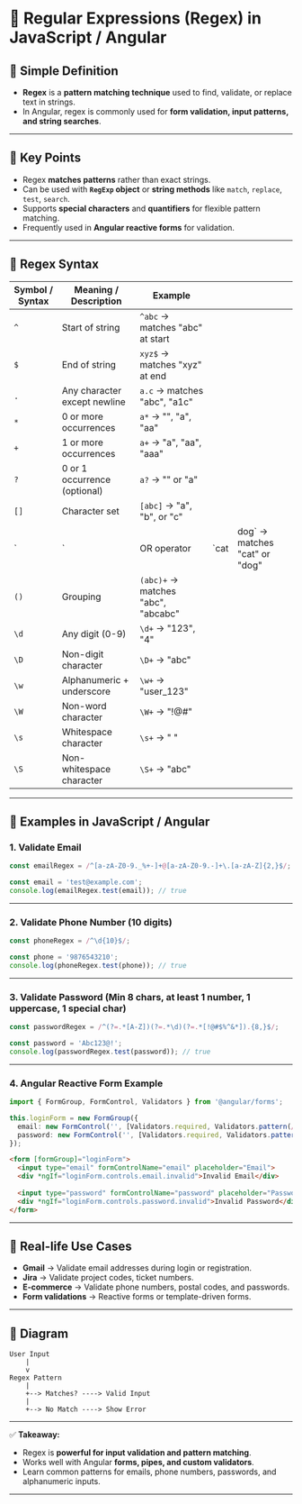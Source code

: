 # 🔹 Regular Expressions (Regex) in JavaScript / Angular

## 🔹 Simple Definition

* **Regex** is a **pattern matching technique** used to find, validate, or replace text in strings.
* In Angular, regex is commonly used for **form validation, input patterns, and string searches**.

---

## 🔹 Key Points

* Regex **matches patterns** rather than exact strings.
* Can be used with **`RegExp` object** or **string methods** like `match`, `replace`, `test`, `search`.
* Supports **special characters** and **quantifiers** for flexible pattern matching.
* Frequently used in **Angular reactive forms** for validation.

---

## 🔹 Regex Syntax

| Symbol / Syntax | Meaning / Description        | Example                            |       |                                |
| --------------- | ---------------------------- | ---------------------------------- | ----- | ------------------------------ |
| `^`             | Start of string              | `^abc` → matches "abc" at start    |       |                                |
| `$`             | End of string                | `xyz$` → matches "xyz" at end      |       |                                |
| `.`             | Any character except newline | `a.c` → matches "abc", "a1c"       |       |                                |
| `*`             | 0 or more occurrences        | `a*` → "", "a", "aa"               |       |                                |
| `+`             | 1 or more occurrences        | `a+` → "a", "aa", "aaa"            |       |                                |
| `?`             | 0 or 1 occurrence (optional) | `a?` → "" or "a"                   |       |                                |
| `[]`            | Character set                | `[abc]` → "a", "b", or "c"         |       |                                |
| \`              | \`                           | OR operator                        | \`cat | dog\` → matches "cat" or "dog" |
| `()`            | Grouping                     | `(abc)+` → matches "abc", "abcabc" |       |                                |
| `\d`            | Any digit (0-9)              | `\d+` → "123", "4"                 |       |                                |
| `\D`            | Non-digit character          | `\D+` → "abc"                      |       |                                |
| `\w`            | Alphanumeric + underscore    | `\w+` → "user\_123"                |       |                                |
| `\W`            | Non-word character           | `\W+` → "!@#"                      |       |                                |
| `\s`            | Whitespace character         | `\s+` → " "                        |       |                                |
| `\S`            | Non-whitespace character     | `\S+` → "abc"                      |       |                                |

---

## 🔹 Examples in JavaScript / Angular

### 1. Validate Email

```ts
const emailRegex = /^[a-zA-Z0-9._%+-]+@[a-zA-Z0-9.-]+\.[a-zA-Z]{2,}$/;

const email = 'test@example.com';
console.log(emailRegex.test(email)); // true
```

---

### 2. Validate Phone Number (10 digits)

```ts
const phoneRegex = /^\d{10}$/;

const phone = '9876543210';
console.log(phoneRegex.test(phone)); // true
```

---

### 3. Validate Password (Min 8 chars, at least 1 number, 1 uppercase, 1 special char)

```ts
const passwordRegex = /^(?=.*[A-Z])(?=.*\d)(?=.*[!@#$%^&*]).{8,}$/;

const password = 'Abc123@!';
console.log(passwordRegex.test(password)); // true
```

---

### 4. Angular Reactive Form Example

```ts
import { FormGroup, FormControl, Validators } from '@angular/forms';

this.loginForm = new FormGroup({
  email: new FormControl('', [Validators.required, Validators.pattern(/^[a-zA-Z0-9._%+-]+@[a-zA-Z0-9.-]+\.[a-zA-Z]{2,}$/)]),
  password: new FormControl('', [Validators.required, Validators.pattern(/^(?=.*[A-Z])(?=.*\d)(?=.*[!@#$%^&*]).{8,}$/)])
});
```

```html
<form [formGroup]="loginForm">
  <input type="email" formControlName="email" placeholder="Email">
  <div *ngIf="loginForm.controls.email.invalid">Invalid Email</div>
  
  <input type="password" formControlName="password" placeholder="Password">
  <div *ngIf="loginForm.controls.password.invalid">Invalid Password</div>
</form>
```

---

## 🔹 Real-life Use Cases

* **Gmail** → Validate email addresses during login or registration.
* **Jira** → Validate project codes, ticket numbers.
* **E-commerce** → Validate phone numbers, postal codes, and passwords.
* **Form validations** → Reactive forms or template-driven forms.

---

## 🔹 Diagram

```
User Input
    |
    v
Regex Pattern
    |
    +--> Matches? ----> Valid Input
    |
    +--> No Match ----> Show Error
```

---

✅ **Takeaway:**

* Regex is **powerful for input validation and pattern matching**.
* Works well with Angular **forms, pipes, and custom validators**.
* Learn common patterns for emails, phone numbers, passwords, and alphanumeric inputs.

---
